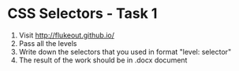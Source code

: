 # CSS Selectors - Task 1

1. Visit http://flukeout.github.io/
2. Pass all the levels
3. Write down the selectors that you used in format "level: selector"
4. The result of the work should be in .docx document